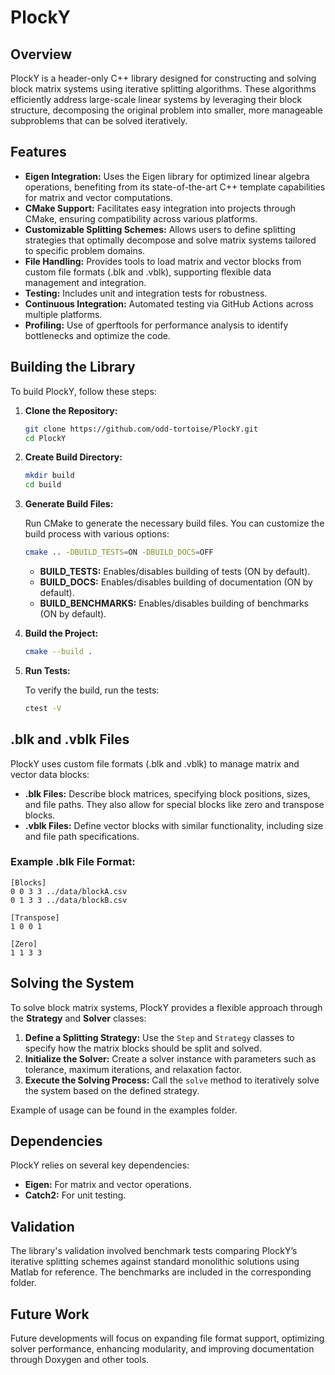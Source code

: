 # PlockY

## Overview

PlockY is a header-only C++ library designed for constructing and solving block matrix systems using iterative splitting algorithms. These algorithms efficiently address large-scale linear systems by leveraging their block structure, decomposing the original problem into smaller, more manageable subproblems that can be solved iteratively. 

## Features

- **Eigen Integration:** Uses the Eigen library for optimized linear algebra operations, benefiting from its state-of-the-art C++ template capabilities for matrix and vector computations.
- **CMake Support:** Facilitates easy integration into projects through CMake, ensuring compatibility across various platforms.
- **Customizable Splitting Schemes:** Allows users to define splitting strategies that optimally decompose and solve matrix systems tailored to specific problem domains.
- **File Handling:** Provides tools to load matrix and vector blocks from custom file formats (.blk and .vblk), supporting flexible data management and integration.
- **Testing:** Includes unit and integration tests for robustness.
- **Continuous Integration:** Automated testing via GitHub Actions across multiple platforms.
- **Profiling:** Use of gperftools for performance analysis to identify bottlenecks and optimize the code.

## Building the Library

To build PlockY, follow these steps:

1. **Clone the Repository:**

   ```bash
   git clone https://github.com/odd-tortoise/PlockY.git
   cd PlockY
   ```

2. **Create Build Directory:**

   ```bash
   mkdir build
   cd build
   ```

3. **Generate Build Files:**

   Run CMake to generate the necessary build files. You can customize the build process with various options:

   ```bash
   cmake .. -DBUILD_TESTS=ON -DBUILD_DOCS=OFF
   ```

   - **BUILD_TESTS:** Enables/disables building of tests (ON by default).
   - **BUILD_DOCS:** Enables/disables building of documentation (ON by default).
   - **BUILD_BENCHMARKS:** Enables/disables building of benchmarks (ON by default).

4. **Build the Project:**

   ```bash
   cmake --build .
   ```

5. **Run Tests:**

   To verify the build, run the tests:

   ```bash
   ctest -V
   ```

## .blk and .vblk Files

PlockY uses custom file formats (.blk and .vblk) to manage matrix and vector data blocks:

- **.blk Files:** Describe block matrices, specifying block positions, sizes, and file paths. They also allow for special blocks like zero and transpose blocks.
- **.vblk Files:** Define vector blocks with similar functionality, including size and file path specifications.

### Example .blk File Format:

```plaintext
[Blocks]
0 0 3 3 ../data/blockA.csv
0 1 3 3 ../data/blockB.csv

[Transpose]
1 0 0 1

[Zero]
1 1 3 3
```

## Solving the System

To solve block matrix systems, PlockY provides a flexible approach through the **Strategy** and **Solver** classes:

1. **Define a Splitting Strategy:** Use the `Step` and `Strategy` classes to specify how the matrix blocks should be split and solved.
2. **Initialize the Solver:** Create a solver instance with parameters such as tolerance, maximum iterations, and relaxation factor.
3. **Execute the Solving Process:** Call the `solve` method to iteratively solve the system based on the defined strategy.

Example of usage can be found in the examples folder.

## Dependencies

PlockY relies on several key dependencies:

- **Eigen:** For matrix and vector operations.
- **Catch2:** For unit testing.

## Validation

The library's validation involved benchmark tests comparing PlockY’s iterative splitting schemes against standard monolithic solutions using Matlab for reference. The benchmarks are included in the corresponding folder.

## Future Work

Future developments will focus on expanding file format support, optimizing solver performance, enhancing modularity, and improving documentation through Doxygen and other tools.

